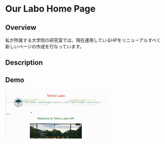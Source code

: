 Our Labo Home Page
===

## Overview
私が所属する大学院の研究室では、現在運用しているHPをリニューアルすべく新しいページの作成を行なっています。

## Description

## Demo
![Demo by gif](./demo_labo.gif)

##  
